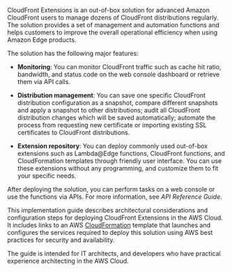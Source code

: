 CloudFront Extensions is an out-of-box solution for advanced Amazon CloudFront users to manage dozens of CloudFront distributions regularly. The solution provides a set of management and automation functions and helps customers to improve the overall operational efficiency when using Amazon Edge products.

The solution has the following major features:

- **Monitoring**: You can monitor CloudFront traffic such as cache hit ratio, bandwidth, and status code on the web console dashboard or retrieve them via API calls.

- **Distribution management**: You can save one specific CloudFront distribution configuration as a snapshot, compare different snapshots and apply a snapshot to other distributions; audit all CloudFront distribution changes which will be saved automatically; automate the process from requesting new certificate or importing existing SSL certificates to CloudFront distributions.

- **Extension repository**: You can deploy commonly used out-of-box extensions such as Lambda@Edge functions, CloudFront functions, and CloudFormation templates through friendly user interface. You can use these extensions without any programming, and customize them to fit your specific needs.

After deploying the solution, you can perform tasks on a web console or use the functions via APIs. For more information, see *API Reference Guide*.

This implementation guide describes architectural considerations and configuration steps for deploying CloudFront Extensions in the AWS Cloud. It includes links to an AWS [CloudFormation][cloudformation] template that launches and configures the services required to deploy this solution using AWS best practices for security and availability.

The guide is intended for IT architects, and developers who have practical experience architecting in the AWS Cloud.

[cloudformation]: https://aws.amazon.com/en/cloudformation/

